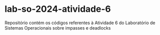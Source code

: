# lab-so-2024-atividade-6
Repositório contém os códigos referentes à Atividade 6 do Laboratório de Sistemas Operacionais sobre impasses e deadlocks
